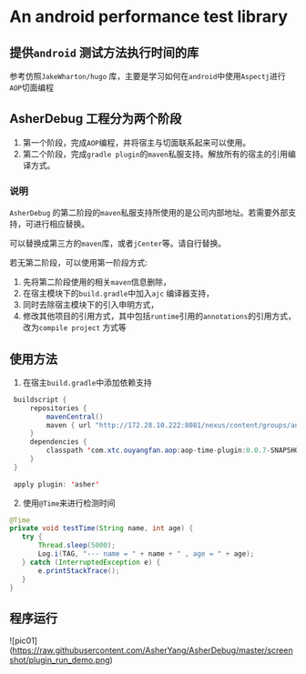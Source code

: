 # An android performance test library

## 提供`android` 测试方法执行时间的库
参考仿照`JakeWharton/hugo` 库，主要是学习如何在`android`中使用`Aspectj`进行`AOP`切面编程

## AsherDebug 工程分为两个阶段
1. 第一个阶段，完成`AOP`编程，并将宿主与切面联系起来可以使用。
2. 第二个阶段，完成`gradle plugin`的`maven`私服支持。解放所有的宿主的引用编译方式。

### 说明
`AsherDebug` 的第二阶段的`maven`私服支持所使用的是公司内部地址。若需要外部支持，可进行相应替换。

可以替换成第三方的`maven`库，或者`jCenter`等。请自行替换。

若无第二阶段，可以使用第一阶段方式:

1. 先将第二阶段使用的相关`maven`信息删除，
2. 在宿主模块下的`build.gradle`中加入`ajc` 编译器支持，
3. 同时去除宿主模块下的引入申明方式，
4. 修改其他项目的引用方式，其中包括`runtime`引用的`annotations`的引用方式，改为`compile project` 方式等

## 使用方法
1. 在宿主`build.gradle`中添加依赖支持
 ```JAVA
  buildscript {
      repositories {
          mavenCentral()
          maven { url "http://172.28.10.222:8081/nexus/content/groups/android_public/" }
      }
      dependencies {
          classpath 'com.xtc.ouyangfan.aop:aop-time-plugin:0.0.7-SNAPSHOT'
      }
  }
  
  apply plugin: 'asher'
 ```
  
2. 使用`@Time`来进行检测时间
 ```JAVA
 @Time
 private void testTime(String name, int age) {
    try {
        Thread.sleep(5000);
        Log.i(TAG, "--- name = " + name + " , age = " + age);
    } catch (InterruptedException e) {
        e.printStackTrace();
    }
 } 
 ```

## 程序运行

![pic01] (https://raw.githubusercontent.com/AsherYang/AsherDebug/master/screenshot/plugin_run_demo.png)

